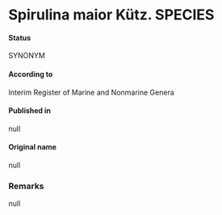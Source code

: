 Spirulina maior Kütz. SPECIES
=======

#### Status
SYNONYM

#### According to
Interim Register of Marine and Nonmarine Genera

#### Published in
null

#### Original name
null

### Remarks
null